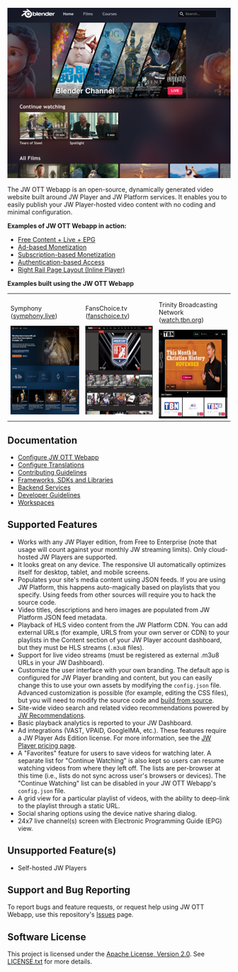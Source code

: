 ![JW OTT Webapp](docs/_images/homepage-screenshot.png)

The JW OTT Webapp is an open-source, dynamically generated video website built around JW Player and JW Platform services. It enables you to easily publish your JW Player-hosted video content with no coding and minimal configuration.

**Examples of JW OTT Webapp in action:**

- [Free Content + Live + EPG](https://app-preview.jwplayer.com/?app-config=225tvq1i)
- [Ad-based Monetization](https://app-preview.jwplayer.com/?app-config=egpovogv)
- [Subscription-based Monetization](https://app-preview.jwplayer.com/?app-config=kziwdpjr)
- [Authentication-based Access](https://app-preview.jwplayer.com/?app-config=ajs7jdfk)
- [Right Rail Page Layout (Inline Player)](https://app-preview.jwplayer.com/?app-config=1rbui8uf)

**Examples built using the JW OTT Webapp**

<table>
  <tr>
    <td>
      <p>Symphony <br/> (<a href="https://symphony.live/">symphony.live</a>)</p>
      <img src="docs/_images/symphony.png" alt="Symphony" height="200">
    </td>
    <td>
      <p>FansChoice.tv  <br/> (<a href="https://www.fanschoice.tv/">fanschoice.tv</a>)</p>
      <img src="docs/_images/fanschoice.png" alt="FansChoice" height="200">
    </td>
    <td>
      <p>Trinity Broadcasting Network  <br/> (<a href="https://watch.tbn.org/">watch.tbn.org</a>)</p>
      <img src="docs/_images/tbn.png" alt="TBN" height="200">
    </td>
  </tr>
</table>

## Documentation

- [Configure JW OTT Webapp](./docs/configuration.md)
- [Configure Translations](./docs/translations.md)
- [Contributing Guidelines](CONTRIBUTING.md)
- [Frameworks, SDKs and Libraries](./platforms/web/docs/frameworks.md)
- [Backend Services](./packages/common/docs/backend-services.md)
- [Developer Guidelines](./docs/developer-guidelines.md)
- [Workspaces](./docs/workspaces.md)

## Supported Features

- Works with any JW Player edition, from Free to Enterprise (note that usage will count against your monthly JW streaming limits). Only cloud-hosted JW Players are supported.
- It looks great on any device. The responsive UI automatically optimizes itself for desktop, tablet, and mobile screens.
- Populates your site's media content using JSON feeds. If you are using JW Platform, this happens auto-magically based on playlists that you specify. Using feeds from other sources will require you to hack the source code.
- Video titles, descriptions and hero images are populated from JW Platform JSON feed metadata.
- Playback of HLS video content from the JW Platform CDN. You can add external URLs (for example, URLS from your own server or CDN) to your playlists in the Content section of your JW Player account dashboard, but they must be HLS streams (`.m3u8` files).
- Support for live video streams (must be registered as external .m3u8 URLs in your JW Dashboard).
- Customize the user interface with your own branding. The default app is configured for JW Player branding and content, but you can easily change this to use your own assets by modifying the `config.json` file. Advanced customization is possible (for example, editing the CSS files), but you will need to modify the source code and [build from source](docs/build-from-source.md).
- Site-wide video search and related video recommendations powered by [JW Recommendations](https://docs.jwplayer.com/platform/docs/vdh-create-a-recommendations-playlist).
- Basic playback analytics is reported to your JW Dashboard.
- Ad integrations (VAST, VPAID, GoogleIMA, etc.). These features require a JW Player Ads Edition license. For more information, see the [JW Player pricing page](https://www.jwplayer.com/pricing/).
- A "Favorites" feature for users to save videos for watching later. A separate list for "Continue Watching" is also kept so users can resume watching videos from where they left off. The lists are per-browser at this time (i.e., lists do not sync across user's browsers or devices). The "Continue Watching" list can be disabled in your JW OTT Webapp's `config.json` file.
- A grid view for a particular playlist of videos, with the ability to deep-link to the playlist through a static URL.
- Social sharing options using the device native sharing dialog.
- 24x7 live channel(s) screen with Electronic Programming Guide (EPG) view.

## Unsupported Feature(s)

- Self-hosted JW Players

## Support and Bug Reporting

To report bugs and feature requests, or request help using JW OTT Webapp, use this repository's [Issues](https://github.com/jwplayer/ott-web-app/issues) page.

## Software License

This project is licensed under the [Apache License, Version 2.0](https://www.apache.org/licenses/LICENSE-2.0). See [LICENSE.txt](LICENSE.txt) for more details.
